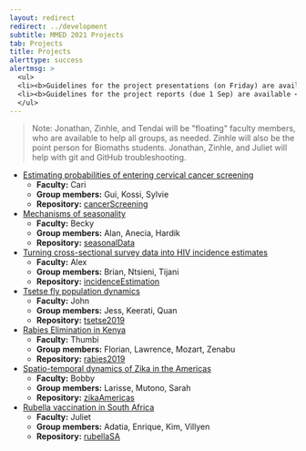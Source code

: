 ```yaml
---
layout: redirect
redirect: ../development
subtitle: MMED 2021 Projects
tab: Projects
title: Projects
alerttype: success
alertmsg: >
  <ul>
  <li><b>Guidelines for the project presentations (on Friday) are available <a href="./projectPresentations">here</a>.</b></li>
  <li><b>Guidelines for the project reports (due 1 Sep) are available <a href="./projectReports">here</a>.</b></li>
  </ul>
---
```


> Note: Jonathan, Zinhle, and Tendai will be "floating" faculty members, who are available to help all groups, as needed. Zinhle will also be the point person for Biomaths students. Jonathan, Zinhle, and Juliet will help with git and GitHub troubleshooting.

- [Estimating probabilities of entering cervical cancer screening](./cancerScreening)
    - **Faculty:**  Cari
    - **Group members:** Gui, Kossi, Sylvie
    - **Repository:** [cancerScreening](https://github.com/ICI3D/cancerScreening)
- [Mechanisms of seasonality](./seasonalData)
    - **Faculty:**  Becky
    - **Group members:** Alan, Anecia, Hardik
    - **Repository:** [seasonalData](https://github.com/ICI3D/seasonalData)
- [Turning cross-sectional survey data into HIV incidence estimates](./incidenceEstimation)
    - **Faculty:**  Alex
    - **Group members:** Brian, Ntsieni, Tijani
    - **Repository:** [incidenceEstimation](https://github.com/ICI3D/incidenceEstimation)
- [Tsetse fly population dynamics](./tsetse)
    - **Faculty:**  John
    - **Group members:** Jess, Keerati, Quan
    - **Repository:** [tsetse2019](https://github.com/ICI3D/tsetse2019)
- [Rabies Elimination in Kenya](./rabiesKenya)
    - **Faculty:** Thumbi
    - **Group members:**  Florian, Lawrence, Mozart, Zenabu
    - **Repository:** [rabies2019](https://github.com/ICI3D/rabies2019)
- [Spatio-temporal dynamics of Zika in the Americas](./zikaAmericas)
    - **Faculty:**  Bobby
    - **Group members:** Larisse, Mutono, Sarah
    - **Repository:** [zikaAmericas](https://github.com/ICI3D/zikaAmericas)
- [Rubella vaccination in South Africa](./rubellaSA)
    - **Faculty:**  Juliet
    - **Group members:** Adatia, Enrique, Kim, Villyen
    - **Repository:** [rubellaSA](https://github.com/ICI3D/rubellaSA)
